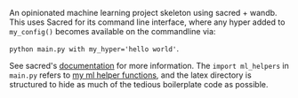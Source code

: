 An opinionated machine learning project skeleton using sacred + wandb. This uses Sacred for its command line interface, where any hyper added to `my_config()` becomes available on the commandline via:

`python main.py with my_hyper='hello world'`.

See sacred's [documentation](https://sacred.readthedocs.io/en/stable/command_line.html) for more information.  The `import ml_helpers` in `main.py` refers to [my ml helper functions](https://github.com/vmasrani/machine_learning_helpers), and the latex directory is structured to hide as much of the tedious boilerplate code as possible. 
